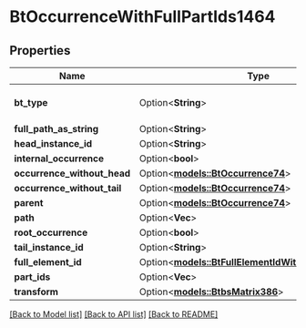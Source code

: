 # BtOccurrenceWithFullPartIds1464

## Properties

Name | Type | Description | Notes
------------ | ------------- | ------------- | -------------
**bt_type** | Option<**String**> | Type of JSON object. | [optional]
**full_path_as_string** | Option<**String**> |  | [optional]
**head_instance_id** | Option<**String**> |  | [optional]
**internal_occurrence** | Option<**bool**> |  | [optional]
**occurrence_without_head** | Option<[**models::BtOccurrence74**](BTOccurrence-74.md)> |  | [optional]
**occurrence_without_tail** | Option<[**models::BtOccurrence74**](BTOccurrence-74.md)> |  | [optional]
**parent** | Option<[**models::BtOccurrence74**](BTOccurrence-74.md)> |  | [optional]
**path** | Option<**Vec<String>**> |  | [optional]
**root_occurrence** | Option<**bool**> |  | [optional]
**tail_instance_id** | Option<**String**> |  | [optional]
**full_element_id** | Option<[**models::BtFullElementIdWithDocument1729**](BTFullElementIdWithDocument-1729.md)> |  | [optional]
**part_ids** | Option<**Vec<String>**> |  | [optional]
**transform** | Option<[**models::BtbsMatrix386**](BTBSMatrix-386.md)> |  | [optional]

[[Back to Model list]](../README.md#documentation-for-models) [[Back to API list]](../README.md#documentation-for-api-endpoints) [[Back to README]](../README.md)


